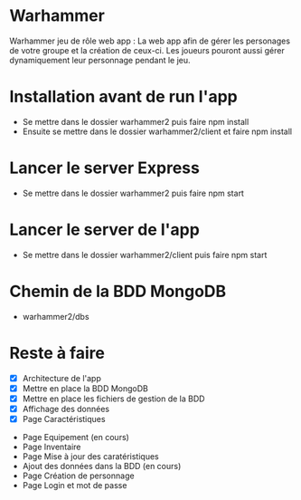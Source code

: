 # Warhammer
Warhammer jeu de rôle web app : La web app afin de gérer les personages de votre groupe et la création de ceux-ci.
Les joueurs pouront aussi gérer dynamiquement leur personnage pendant le jeu.

# Installation avant de run l'app
* Se mettre dans le dossier warhammer2 puis faire npm install
* Ensuite se mettre dans le dossier warhammer2/client et faire npm install

# Lancer le server Express
* Se mettre dans le dossier warhammer2 puis faire npm start  

# Lancer le server de l'app
* Se mettre dans le dossier warhammer2/client puis faire npm start

# Chemin de la BDD MongoDB
* warhammer2/dbs

# Reste à faire
- [x] Architecture de l'app
- [x] Mettre en place la BDD MongoDB
- [x] Mettre en place les fichiers de gestion de la BDD
- [x] Affichage des données
- [x] Page Caractéristiques
- Page Equipement (en cours)
- Page Inventaire
- Page Mise à jour des caratéristiques
- Ajout des données dans la BDD (en cours)
- Page Création de personnage
- Page Login et mot de passe
